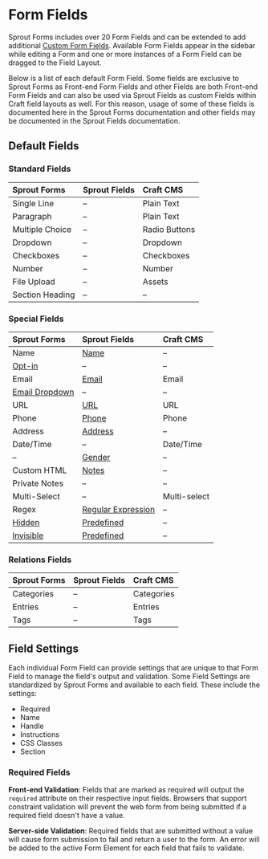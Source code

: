 # Form Fields

Sprout Forms includes over 20 Form Fields and can be extended to add additional [Custom Form Fields](./custom-form-fields.md). Available Form Fields appear in the sidebar while editing a Form and one or more instances of a Form Field can be dragged to the Field Layout.

Below is a list of each default Form Field. Some fields are exclusive to Sprout Forms as Front-end Form Fields and other Fields are both Front-end Form Fields and can also be used via Sprout Fields as custom Fields within Craft field layouts as well. For this reason, usage of some of these fields is documented here in the Sprout Forms documentation and other fields may be documented in the Sprout Fields documentation.

## Default Fields
 
### Standard Fields

| Sprout Forms | Sprout Fields | Craft CMS |
|:------------ |:------------- |:--------- |
| Single Line | – | Plain Text |
| Paragraph | – | Plain Text |
| Multiple Choice | – | Radio Buttons |
| Dropdown | – | Dropdown |
| Checkboxes | – | Checkboxes |
| Number | – | Number |
| File Upload | – | Assets |
| Section Heading | – | – |

### Special Fields

|Sprout Forms | Sprout Fields | Craft CMS |
|:----------- |:------------- |:--------- |
| Name | [Name](/fields/name-field.md) | – |
| [Opt-in](./opt-in-field.md) | – | – |
| Email | [Email](/fields/email-field.md) | Email |
| [Email Dropdown](./email-dropdown-field.md) | – | – |
| URL | [URL](/fields/url-field.md) | URL |
| Phone | [Phone](/fields/phone-field.md) | Phone |
| Address | [Address](/fields/address-field.md) | – |
| Date/Time | – | Date/Time |
| – | [Gender](/fields/gender-field.md) | – |
| Custom HTML | [Notes](/fields/notes-field.md) | – |
| Private Notes | – | – |
| Multi-Select | – | Multi-select |
| Regex | [Regular Expression](/fields/regular-expression-field.md) | – |
| [Hidden](./hidden-field.md) | [Predefined](/fields/predefined-field.md) | – |
| [Invisible](./invisible-field.md) | [Predefined](/fields/predefined-field.md) | – |

### Relations Fields

| Sprout Forms | Sprout Fields | Craft CMS |
|:------------ |:------------- |:--------- |
| Categories | – | Categories |
| Entries | – | Entries |
| Tags | – | Tags |

## Field Settings

Each individual Form Field can provide settings that are unique to that Form Field to manage the field's output and validation. Some Field Settings are standardized by Sprout Forms and available to each field. These include the settings:

- Required
- Name
- Handle
- Instructions
- CSS Classes
- Section

### Required Fields

**Front-end Validation**: Fields that are marked as required will output the `required` attribute on their respective input fields. Browsers that support constraint validation will prevent the web form from being submitted if a required field doesn't have a value.

**Server-side Validation**: Required fields that are submitted without a value will cause form submission to fail and return a user to the form. An error will be added to the active Form Element for each field that fails to validate.
 